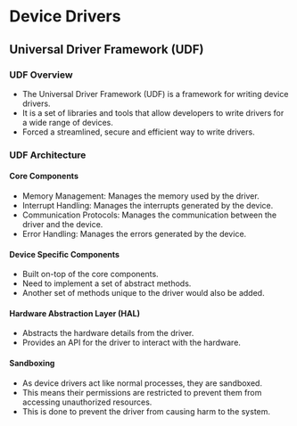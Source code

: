# Device Drivers
## Universal Driver Framework (UDF)
### UDF Overview
- The Universal Driver Framework (UDF) is a framework for writing device drivers.
- It is a set of libraries and tools that allow developers to write drivers for a wide range of devices.
- Forced a streamlined, secure and efficient way to write drivers. 

### UDF Architecture
#### Core Components
- Memory Management: Manages the memory used by the driver.
- Interrupt Handling: Manages the interrupts generated by the device.
- Communication Protocols: Manages the communication between the driver and the device.
- Error Handling: Manages the errors generated by the device.

#### Device Specific Components
- Built on-top of the core components.
- Need to implement a set of abstract methods.
- Another set of methods unique to the driver would also be added.

#### Hardware Abstraction Layer (HAL)
- Abstracts the hardware details from the driver.
- Provides an API for the driver to interact with the hardware.

#### Sandboxing
- As device drivers act like normal processes, they are sandboxed.
- This means their permissions are restricted to prevent them from accessing unauthorized resources.
- This is done to prevent the driver from causing harm to the system.
